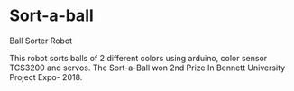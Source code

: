 # Sort-a-ball

Ball Sorter Robot

This robot sorts balls of 2 different colors using arduino, color sensor TCS3200 and servos.
The Sort-a-Ball won 2nd Prize In Bennett University Project Expo- 2018.
